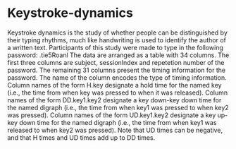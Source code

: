 # Keystroke-dynamics
Keystroke dynamics is the study of whether people can be distinguished by their typing rhythms, much like handwriting is used to identify the author of a written text. Participants of this study were made to type in the following password: .tie5Roanl
  The data are arranged as a table with 34 columns. The first three columns are subject, sessionIndex and repetetion number of the password.
  The remaining 31 columns present the timing information for the password. The name of the column encodes the type of timing information. Column names of the form H.key designate a hold time for the named key (i.e., the time from when key was pressed to when it was released). Column names of the form DD.key1.key2 designate a key down-key down time for the named digraph (i.e., the time from when key1 was pressed to when key2 was pressed). Column names of the form UD.key1.key2 designate a key up-key down time for the named digraph (i.e., the time from when key1 was released to when key2 was pressed). Note that UD times can be negative, and that H times and UD times add up to DD times.
